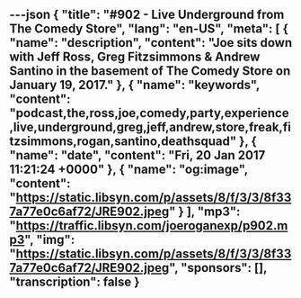 ---json
{
  "title": "#902 - Live Underground from The Comedy Store",
  "lang": "en-US",
  "meta": [
    {
      "name": "description",
      "content": "Joe sits down with Jeff Ross, Greg Fitzsimmons & Andrew Santino in the basement of The Comedy Store on January 19, 2017."
    },
    {
      "name": "keywords",
      "content": "podcast,the,ross,joe,comedy,party,experience,live,underground,greg,jeff,andrew,store,freak,fitzsimmons,rogan,santino,deathsquad"
    },
    {
      "name": "date",
      "content": "Fri, 20 Jan 2017 11:21:24 +0000"
    },
    {
      "name": "og:image",
      "content": "https://static.libsyn.com/p/assets/8/f/3/3/8f337a77e0c6af72/JRE902.jpeg"
    }
  ],
  "mp3": "https://traffic.libsyn.com/joeroganexp/p902.mp3",
  "img": "https://static.libsyn.com/p/assets/8/f/3/3/8f337a77e0c6af72/JRE902.jpeg",
  "sponsors": [],
  "transcription": false
}
---
<episode-header />

<timemark seconds="0" />

<transcribe-call-to-action />

<episode-footer />